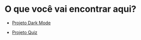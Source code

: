 # O que você vai encontrar aqui?

* [Projeto Dark Mode](https://allsilveira.github.io/dark-mode-project/)

* [Projeto Quiz](https://allsilveira.github.io/quiz-project)